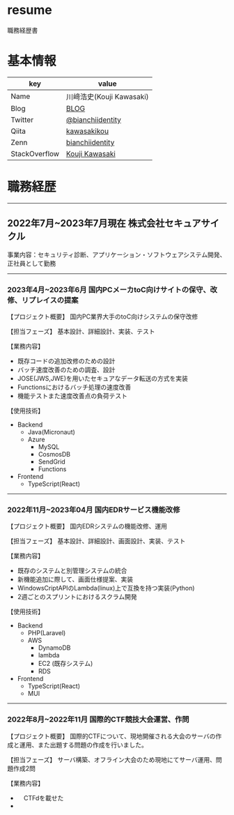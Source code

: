 # resume
職務経歴書

# 基本情報
|key|value|
|---|-----|
|Name|川﨑浩史(Kouji Kawasaki)|
|Blog|[BLOG](https://bianchiidentity.hatenablog.com/)|
|Twitter|[@bianchiidentity](https://twitter.com/bianchiidentity)|
|Qiita|[kawasakikou](https://qiita.com/kawasakikou)|
|Zenn|[bianchiidentity](https://zenn.dev/bianchi)|
|StackOverflow|[Kouji Kawasaki](https://stackoverflow.com/users/8363057/kouji-kawasaki)|

# 職務経歴
-----
## 2022年7月~2023年7月現在 株式会社セキュアサイクル
事業内容：セキュリティ診断、アプリケーション・ソフトウェアシステム開発、
正社員として勤務

-----
### 2023年4月~2023年6月 国内PCメーカtoC向けサイトの保守、改修、リプレイスの提案
【プロジェクト概要】
国内PC業界大手のtoC向けシステムの保守改修

【担当フェーズ】
基本設計、詳細設計、実装、テスト

【業務内容】
- 既存コードの追加改修のための設計
- バッチ速度改善のための調査、設計
- JOSE(JWS,JWE)を用いたセキュアなデータ転送の方式を実装
- Functionsにおけるバッチ処理の速度改善
- 機能テストまた速度改善点の負荷テスト


【使用技術】
- Backend
  - Java(Micronaut)
  - Azure
    - MySQL
    - CosmosDB
    - SendGrid
    - Functions
- Frontend
  - TypeScript(React)

-----

### 2022年11月~2023年04月 国内EDRサービス機能改修
【プロジェクト概要】
国内EDRシステムの機能改修、運用

【担当フェーズ】
基本設計、詳細設計、画面設計、実装、テスト

【業務内容】
- 既存のシステムと別管理システムの統合
- 新機能追加に際して、画面仕様提案、実装
- WindowsCriptAPIのLambda(linux)上で互換を持つ実装(Python)
- 2週ごとのスプリントにおけるスクラム開発

【使用技術】
- Backend
  - PHP(Laravel)
  - AWS
    - DynamoDB
    - lambda
    - EC2 (既存システム)
    - RDS
- Frontend
  - TypeScript(React)
  - MUI
 
-----

### 2022年8月~2022年11月 国際的CTF競技大会運営、作問
【プロジェクト概要】
国際的CTFについて、現地開催される大会のサーバの作成と運用、また出題する問題の作成を行いました。

【担当フェーズ】
サーバ構築、オフライン大会のため現地にてサーバ運用、問題作成2問

【業務内容】
- 　CTFdを載せた
- 
